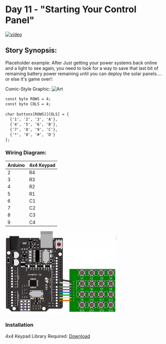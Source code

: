 # Day 11 - "Starting Your Control Panel"

[![video](https://github.com/inventrdotio/AdventureKit30Days/blob/main/Youtube.png)](https://www.youtube.com/watch?v=0IulLD1Q1ZM&list=PL-ykYLZSERMSZFH8_4zQx4BMWpt4aG1kr&index=11)

## Story Synopsis:

Placeholder example: After Just getting your power systems back online and a light to see again, you need to look for a way to save that last bit of remaining battery power remaining until you can deploy the solar panels.... or else it's game over!:

Comic-Style Graphic:
![Art](https://github.com/inventrdotio/AdventureKit30Days/blob/main/Art/sample.jpg "Art")

```
const byte ROWS = 4; 
const byte COLS = 4; 

char buttons[ROWS][COLS] = {
  {'1', '2', '3', 'A'},
  {'4', '5', '6', 'B'},
  {'7', '8', '9', 'C'},
  {'*', '0', '#', 'D'}
};
```

### Wiring Diagram:
| Arduino | 4x4 Keypad |
| --- | --- |
| 2 | R4 |
| 3 | R3 |
| 4 | R2 |
| 5 | R1 |
| 6 | C1 |
| 7 | C2 |
| 8 | C3 |
| 9 | C4 |

<img src="Day11.png" width="350">

### Installation
4x4 Keypad Library Required: [Download](inventr.io/libraries)
